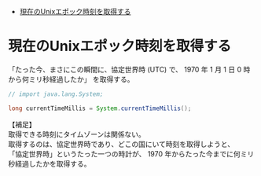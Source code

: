 <!-- TOC START min:1 max:3 link:true asterisk:false update:true -->
- [現在のUnixエポック時刻を取得する](#現在のunixエポック時刻を取得する)
<!-- TOC END -->


# 現在のUnixエポック時刻を取得する

「たった今、まさにこの瞬間に、協定世界時 (UTC) で、 1970 年 1 月 1 日 0 時 から何ミリ秒経過したか」 を取得する。

```java
// import java.lang.System;

long currentTimeMillis = System.currentTimeMillis();
```

【補足】  
取得できる時刻にタイムゾーンは関係ない。  
取得するのは、協定世界時であり、どこの国にいて時刻を取得しようと、  
「協定世界時」というたった一つの時計が、 1970 年からたった今までに何ミリ秒経過したかを取得する。

